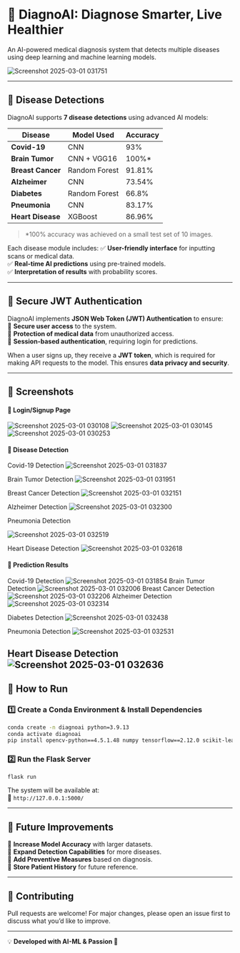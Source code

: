 # 🏥 DiagnoAI: Diagnose Smarter, Live Healthier

An AI-powered medical diagnosis system that detects multiple diseases using deep learning and machine learning models.

![Screenshot 2025-03-01 031751](https://github.com/user-attachments/assets/56ee4656-19d6-4731-afd4-8d7eaad66c70)


---

## 🔬 Disease Detections

DiagnoAI supports **7 disease detections** using advanced AI models:

| Disease            | Model Used              | Accuracy |
|-------------------|------------------------|----------|
| **Covid-19**      | CNN                     | 93%      |
| **Brain Tumor**   | CNN + VGG16             | 100%*    |
| **Breast Cancer** | Random Forest           | 91.81%   |
| **Alzheimer**     | CNN                     | 73.54%   |
| **Diabetes**      | Random Forest           | 66.8%    |
| **Pneumonia**     | CNN                     | 83.17%   |
| **Heart Disease** | XGBoost                 | 86.96%   |

> *100% accuracy was achieved on a small test set of 10 images.

Each disease module includes:
✅ **User-friendly interface** for inputting scans or medical data.  
✅ **Real-time AI predictions** using pre-trained models.  
✅ **Interpretation of results** with probability scores.  

---

## 🔑 Secure JWT Authentication

DiagnoAI implements **JSON Web Token (JWT) Authentication** to ensure:  
🔐 **Secure user access** to the system.  
📂 **Protection of medical data** from unauthorized access.  
🔄 **Session-based authentication**, requiring login for predictions.  

When a user signs up, they receive a **JWT token**, which is required for making API requests to the model. This ensures **data privacy and security**.

---

## 📸 Screenshots

#### 🔹 Login/Signup Page  

![Screenshot 2025-03-01 030108](https://github.com/user-attachments/assets/0bdb7d5d-39e5-4c66-86c7-2125e9c6861a)
![Screenshot 2025-03-01 030145](https://github.com/user-attachments/assets/f745d80a-a779-4077-a32d-913c26cb18d1)
![Screenshot 2025-03-01 030253](https://github.com/user-attachments/assets/8434484c-61ec-46db-9ea2-8bc442790e05)

#### 🔹 Disease Detection  

Covid-19 Detection
![Screenshot 2025-03-01 031837](https://github.com/user-attachments/assets/2ce120ee-a1ab-4fe9-9801-d785aa189026)

Brain Tumor Detection
![Screenshot 2025-03-01 031951](https://github.com/user-attachments/assets/595bc1d9-4771-41eb-9146-2baadf986f74)

Breast Cancer Detection
![Screenshot 2025-03-01 032151](https://github.com/user-attachments/assets/6f983d36-3bd9-4a24-afe3-51dcee29c580)

Alzheimer Detection
![Screenshot 2025-03-01 032300](https://github.com/user-attachments/assets/bceb00ea-f639-457e-bea6-f142880776c5)

Pneumonia Detection

![Screenshot 2025-03-01 032519](https://github.com/user-attachments/assets/eb942a76-1cbc-4df8-ac12-14a56471cedf)

Heart Disease Detection
![Screenshot 2025-03-01 032618](https://github.com/user-attachments/assets/e3d2362a-7876-4dbf-8694-35b795b264ff)

#### 🔹 Prediction Results  
Covid-19 Detection
![Screenshot 2025-03-01 031854](https://github.com/user-attachments/assets/2728e116-7ebf-4bcc-b177-0f40ca437100)
Brain Tumor Detection
![Screenshot 2025-03-01 032006](https://github.com/user-attachments/assets/d6e6e306-3860-473a-a898-94b773d804aa)
Breast Cancer Detection
![Screenshot 2025-03-01 032206](https://github.com/user-attachments/assets/b85bb2f7-764a-4fca-9f10-a63161ae99a3)
Alzheimer Detection
![Screenshot 2025-03-01 032314](https://github.com/user-attachments/assets/7240cb79-aeff-4e21-9596-55a47e7370c9)

Diabetes Detection
![Screenshot 2025-03-01 032438](https://github.com/user-attachments/assets/9d0f3a18-b805-4428-9fa2-06fd7edb7916)

Pneumonia Detection
![Screenshot 2025-03-01 032531](https://github.com/user-attachments/assets/276d4c95-819a-41ca-8cef-f58dc2a9f7dd)

Heart Disease Detection
![Screenshot 2025-03-01 032636](https://github.com/user-attachments/assets/1abd31d1-0c94-4392-8044-0f7ba8d3dfa8)
---


## 🚀 How to Run

### 1️⃣ **Create a Conda Environment & Install Dependencies**
```sh
conda create -n diagnoai python=3.9.13  
conda activate diagnoai  
pip install opencv-python==4.5.1.48 numpy tensorflow==2.12.0 scikit-learn==0.24.2 imutils==0.5.4 flask==3.0.0 xgboost==2.0.3
```
  
### 2️⃣ **Run the Flask Server**
```sh
flask run
```

The system will be available at:  
🔗 `http://127.0.0.1:5000/`

---

## 🔮 Future Improvements

📌 **Increase Model Accuracy** with larger datasets.  
📌 **Expand Detection Capabilities** for more diseases.  
📌 **Add Preventive Measures** based on diagnosis.  
📌 **Store Patient History** for future reference.  

---

## 🤝 Contributing

Pull requests are welcome! For major changes, please open an issue first to discuss what you’d like to improve.

---

💡 **Developed with AI-ML & Passion 💙**
